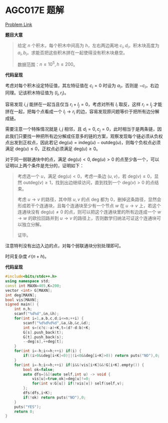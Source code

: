 # AGC017E 题解

[Problem Link](https://www.luogu.com.cn/problem/AT_agc017_e)

**题目大意**

> 给定 $n$ 个积木，每个积木中间高为 $h$，左右两边离地 $c_i,d_i$，积木块高度为 $a_i,b_i$，求能否把这些积木拼在一起使得没有积木块悬空。
>
> 数据范围：$n\le 10^5,h\le 200$。

**代码呈现**

考虑对每个积木设定特征值，其左特征值在 $c_i=0$ 时设为 $a_i$，否则是 $-c_i$，右边同理。记该积木特征值为 $(l_i,r_i)$。

容易发现 $i,j$ 能拼在一起当且仅当 $r_i+l_j=0$，考虑对所有 $l_i$ 取反，这样 $r_i=l_j$ 才能拼在一起，把每个点看成一个 $l_i\to r_i$ 的边，容易发现原问题等价于把所有边分解成链。

需要注意一个特殊情况就是 $i,j$ 相邻，且 $d_i=0,c_j=0$，此时相当于是两条链，因此我们只要找一种把所有边分解成任意多的链的方案，观察发现每个链必须从负权点出发到正权点，因此若记 $\mathrm{deg}(u)=\mathrm{indeg}(u)-\mathrm{outdeg}(u)$，则每个负权点必须满足 $\mathrm{deg}(u)\le 0$，正权点必须满足 $\mathrm{deg}(u)\ge0$。

对于同一弱联通块中的点，满足 $\mathrm{deg}(u)<0,\mathrm{deg}(u)>0$ 的点至少各一个，可以证明以上两个条件是充分的，证明如下：

> 考虑选一个 $u$，满足 $\mathrm{deg}(u)<0$，考虑一条边 $(u,v)$，若 $\mathrm{deg}(v)\le0$，显然 $\mathrm{outdeg}(v)\ge 1$，找到出边继续访问，直到找到一个 $\mathrm{deg}(v)>0$ 的点结束。
>
> 考虑 $u\to v$ 的路径，其中除 $u,v$ 的点 $\mathrm{deg}$ 都为 $0$，删掉这条路径，显然会形成若干个连通块，且每个连通块至少有一个节点 $w$ 在 $u\to v$ 上，若这个连通块没有 $\mathrm{deg}(u)\ne 0$ 的点，则可以把这个连通块里的所有边连成一个 $w\to w$ 的欧拉回路并到 $u\to v$ 的路径上，否则数学归纳法可证这个连通块可以独立分解。
>
> 证毕。

注意特判没有出边入边的点，对每个弱联通块分别处理即可。

时间复杂度 $\mathcal O(n+h)$。

**代码呈现**

```cpp
#include<bits/stdc++.h>
using namespace std;
const int MAXN=405,K=200;
vector <int> G[MAXN];
int deg[MAXN];
bool vis[MAXN];
signed main() {
	int n,h;
	scanf("%d%d",&n,&h);
	for(int i=1,a,b,c,d;i<=n;++i) {
		scanf("%d%d%d%d",&a,&b,&c,&d);
		int s=(c?c:-a)+K,t=(d?-d:b)+K;
		G[s].push_back(t);
		G[t].push_back(s);
		--deg[s],++deg[t];
	}
	for(int i=-h;i<=h;++i) if(i) {
		if((i>0&&deg[i+K]<0)||(i<0&&deg[i+K]>0)) return puts("NO"),0;
	}
	for(int i=-h;i<=h;++i) if(i&&!vis[i+K]&&!G[i+K].empty()) {
		bool ok=false;
		auto dfs=[&](auto self,int u) -> void {
			vis[u]=true,ok|=deg[u]!=0;
			for(int v:G[u]) if(!vis[v]) self(self,v);
		};
		dfs(dfs,i+K);
		if(!ok) return puts("NO"),0;
	}
	puts("YES");
	return 0;
}
```

